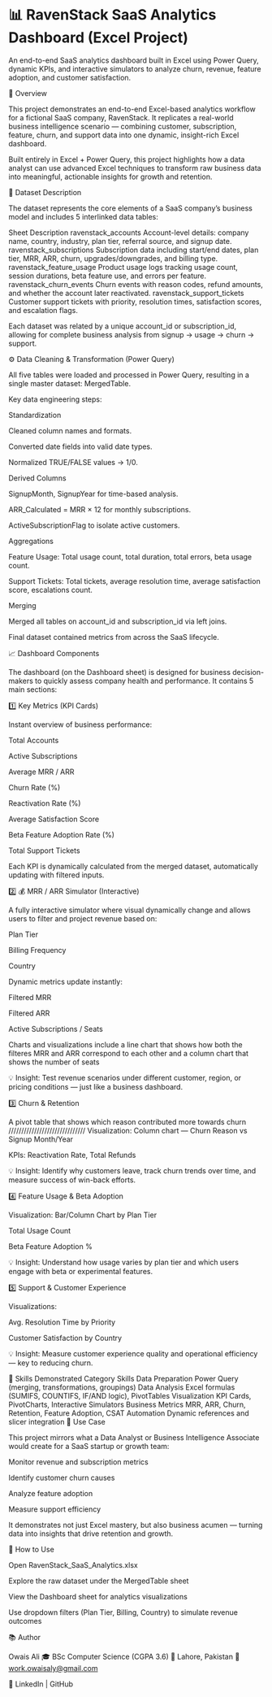 # 📊 RavenStack SaaS Analytics Dashboard (Excel Project)
An end-to-end SaaS analytics dashboard built in Excel using Power Query, dynamic KPIs, and interactive simulators to analyze churn, revenue, feature adoption, and customer satisfaction.

🧭 Overview

This project demonstrates an end-to-end Excel-based analytics workflow for a fictional SaaS company, RavenStack.
It replicates a real-world business intelligence scenario — combining customer, subscription, feature, churn, and support data into one dynamic, insight-rich Excel dashboard.

Built entirely in Excel + Power Query, this project highlights how a data analyst can use advanced Excel techniques to transform raw business data into meaningful, actionable insights for growth and retention.

🧩 Dataset Description

The dataset represents the core elements of a SaaS company’s business model and includes 5 interlinked data tables:

Sheet	Description
ravenstack_accounts	Account-level details: company name, country, industry, plan tier, referral source, and signup date.
ravenstack_subscriptions	Subscription data including start/end dates, plan tier, MRR, ARR, churn, upgrades/downgrades, and billing type.
ravenstack_feature_usage	Product usage logs tracking usage count, session durations, beta feature use, and errors per feature.
ravenstack_churn_events	Churn events with reason codes, refund amounts, and whether the account later reactivated.
ravenstack_support_tickets	Customer support tickets with priority, resolution times, satisfaction scores, and escalation flags.

Each dataset was related by a unique account_id or subscription_id, allowing for complete business analysis from signup → usage → churn → support.

⚙️ Data Cleaning & Transformation (Power Query)

All five tables were loaded and processed in Power Query, resulting in a single master dataset: MergedTable.

Key data engineering steps:

Standardization

Cleaned column names and formats.

Converted date fields into valid date types.

Normalized TRUE/FALSE values → 1/0.

Derived Columns

SignupMonth, SignupYear for time-based analysis.

ARR_Calculated = MRR × 12 for monthly subscriptions.

ActiveSubscriptionFlag to isolate active customers.

Aggregations

Feature Usage: Total usage count, total duration, total errors, beta usage count.

Support Tickets: Total tickets, average resolution time, average satisfaction score, escalations count.

Merging

Merged all tables on account_id and subscription_id via left joins.

Final dataset contained metrics from across the SaaS lifecycle.

📈 Dashboard Components

The dashboard (on the Dashboard sheet) is designed for business decision-makers to quickly assess company health and performance.
It contains 5 main sections:

1️⃣ Key Metrics (KPI Cards)

Instant overview of business performance:

Total Accounts

Active Subscriptions

Average MRR / ARR

Churn Rate (%)

Reactivation Rate (%)

Average Satisfaction Score

Beta Feature Adoption Rate (%)

Total Support Tickets

Each KPI is dynamically calculated from the merged dataset, automatically updating with filtered inputs.

2️⃣ 💰 MRR / ARR Simulator (Interactive)

A fully interactive simulator where visual dynamically change and allows users to filter and project revenue based on:

Plan Tier

Billing Frequency

Country

Dynamic metrics update instantly:

Filtered MRR

Filtered ARR

Active Subscriptions / Seats

Charts and visualizations include a line chart that shows how both the filteres MRR and ARR correspond to each other and a column chart that shows the number of seats

💡 Insight: Test revenue scenarios under different customer, region, or pricing conditions — just like a business dashboard.

3️⃣ Churn & Retention

A pivot table that shows which reason contributed more towards churn //////////////////////////////
Visualization: Column chart — Churn Reason vs Signup Month/Year

KPIs: Reactivation Rate, Total Refunds

💡 Insight: Identify why customers leave, track churn trends over time, and measure success of win-back efforts.

4️⃣ Feature Usage & Beta Adoption

Visualization: Bar/Column Chart by Plan Tier

Total Usage Count

Beta Feature Adoption %

💡 Insight: Understand how usage varies by plan tier and which users engage with beta or experimental features.

5️⃣ Support & Customer Experience

Visualizations:

Avg. Resolution Time by Priority

Customer Satisfaction by Country

💡 Insight: Measure customer experience quality and operational efficiency — key to reducing churn.

🧠 Skills Demonstrated
Category	Skills
Data Preparation	Power Query (merging, transformations, groupings)
Data Analysis	Excel formulas (SUMIFS, COUNTIFS, IF/AND logic), PivotTables
Visualization	KPI Cards, PivotCharts, Interactive Simulators
Business Metrics	MRR, ARR, Churn, Retention, Feature Adoption, CSAT
Automation	Dynamic references and slicer integration
💼 Use Case

This project mirrors what a Data Analyst or Business Intelligence Associate would create for a SaaS startup or growth team:

Monitor revenue and subscription metrics

Identify customer churn causes

Analyze feature adoption

Measure support efficiency

It demonstrates not just Excel mastery, but also business acumen — turning data into insights that drive retention and growth.

🚀 How to Use

Open RavenStack_SaaS_Analytics.xlsx

Explore the raw dataset under the MergedTable sheet

View the Dashboard sheet for analytics visualizations

Use dropdown filters (Plan Tier, Billing, Country) to simulate revenue outcomes

📚 Author

Owais Ali
🎓 BSc Computer Science (CGPA 3.6)
📍 Lahore, Pakistan
📧 work.owaisaly@gmail.com

🔗 LinkedIn
 | GitHub
